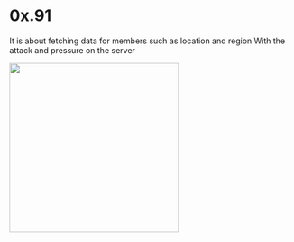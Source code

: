 # 0x.91

It is about fetching data for members such as location and region
With the attack and pressure on the server

<img src="https://l.top4top.io/p_2102byqe71.jpg" width="300" height="300">

